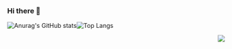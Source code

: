 ### Hi there 👋
![Anurag's GitHub stats](https://github-readme-stats.vercel.app/api?username=SIOUkoeran&show_icons=true&theme=tokyonight)![Top Langs](https://github-readme-stats.vercel.app/api/top-langs/?username=SIOUkoeran&layout=compact&theme=tokyonight)

<img align='right' src="http://mazassumnida.wtf/api/v2/generate_badge?boj=alstnalsgud">

<!--
**SIOUkoeran/Sioukoeran** is a ✨ _special_ ✨ repository because its `README.md` (this file) appears on your GitHub profile.

Here are some ideas to get you started:

- 🔭 I’m currently working on ...
- 🌱 I’m currently learning ...
- 👯 I’m looking to collaborate on ...
- 🤔 I’m looking for help with ...
- 💬 Ask me about ...
- 📫 How to reach me: ...
- 😄 Pronouns: ...
- ⚡ Fun fact: ...
-->
